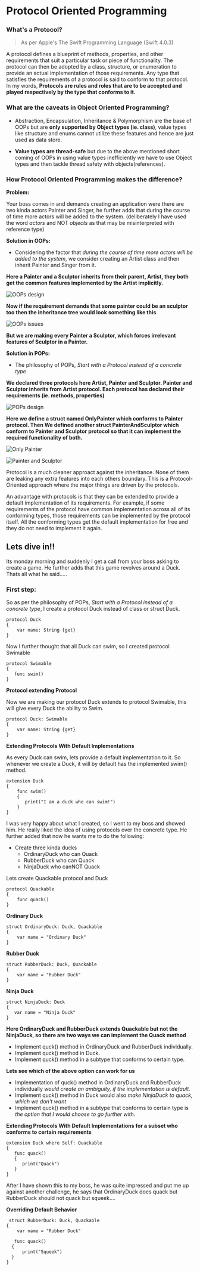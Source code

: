 # Protocol Oriented Programming


### What's a Protocol?
> As per Apple's The Swift Programming Language (Swift 4.0.3)

A protocol defines a blueprint of methods, properties, and other requirements that suit a particular task or piece of functionality. The protocol can then be adopted by a class, structure, or enumeration to provide an actual implementation of those requirements. Any type that satisfies the requirements of a protocol is said to conform to that protocol.
  In my words, **Protocols are rules and roles that are to be accepted and played respectively by the type that conforms to it.**


### What are the caveats in Object Oriented Programming?
- Abstraction, Encapsulation, Inheritance & Polymorphism are the base of OOPs but are **only supported by Object types (ie. class)**, value types like structure and enums cannot utilize these features and hence are just used as data store.

- **Value types are thread-safe** but due to the above mentioned short coming of OOPs in using value types inefficiently we have to use Object types and then tackle thread safety with objects(references).


### How Protocol Oriented Programming makes the difference?
**Problem:**

Your boss comes in and demands creating an application were there are two kinda actors Painter and Singer, he further adds that during the course of time more actors will be added to the system. (deliberately I have used the word *actors* and NOT *objects* as that may be misinterpreted with reference type)

**Solution in OOPs:**

- Considering the factor that *during the course of time more actors will be added to the system*, we consider creating an Artist class and then inherit Painter and Singer from it.

**Here a Painter and a Sculptor inherits from their parent, Artist, they both get the common features implemented by the Artist implicitly.**

![OOPs design](https://github.com/CodeblazeTechnologies/guidelines/blob/master/Swift/support_images/pop_solution.png)



**Now if the requirement demands that some painter could be an sculptor too then the inheritance tree would look something like this**

![OOPs issues](https://github.com/CodeblazeTechnologies/guidelines/blob/master/Swift/support_images/issue_in_oops.png)

**But we are making every Painter a Sculptor, which forces irrelevant features of Sculptor in a Painter.**




**Solution in POPs:**

- The philosophy of POPs, *Start with a Protocol instead of a concrete type*

**We declared three protocols here Artist, Painter and Sculptor. Painter and Sculptor inherits from Artist protocol. Each protocol has declared their requirements (ie. methods, properties)**

![POPs design](https://github.com/CodeblazeTechnologies/guidelines/blob/master/Swift/support_images/pop_solution.png)


**Here we define a struct named OnlyPainter which conforms to Painter protocol. Then We defined another struct PainterAndSculptor which conform to Painter and Sculptor protocol so that it can implement the required functionality of both.**

![Only Painter](https://github.com/CodeblazeTechnologies/guidelines/blob/master/Swift/support_images/OnlyPainter.png)

![Painter and Sculptor](https://github.com/CodeblazeTechnologies/guidelines/blob/master/Swift/support_images/PainterAndSculptor.png)


Protocol is a much cleaner approact against the inheritance. None of them are leaking any extra features into each others boundary. This is a Protocol-Oriented approach where the major things are driven by the protocols.

An advantage with protocols is that they can be extended to provide a default implementation of its requirements. For example, if some requirements of the protocol have common implementation across all of its conforming types, those requirements can be implemented by the protocol itself. All the conforming types get the default implementation for free and they do not need to implement it again.



## Lets dive in!!
 Its monday morning and suddenly I get a call from your boss asking to create a game. He further adds that this game revolves around a Duck. Thats all what he said.....
 
### First step:
 So as per the philosophy of POPs, *Start with a Protocol instead of a concrete type*, I create a protocol Duck instead of class or struct Duck.

    protocol Duck
    {
        var name: String {get}
    }

Now I further thought that all Duck can swim, so I created protocol Swimable


    protocol Swimable
    {
       func swim()
    }


**Protocol extending Protocol**

Now we are making our protocol Duck extends to protocol Swimable, this will give every Duck the ability to Swim.

    protocol Duck: Swimable
    {
        var name: String {get}
    }
    
    
**Extending Protocols With Default Implementations**

As every Duck can swim, lets provide a default implementation to it. So whenever we create a Duck, it will by default has the implemented swim() method.

    extension Duck
    {
        func swim()
        {
           print("I am a duck who can swim!")
        }
    }
    
I was very happy about what I created, so I went to my boss and showed him. He really liked the idea of using protocols over the concrete type. He further added that now he wants me to do the following:

 - Create three kinda ducks
   - OrdinaryDuck who can Quack
   - RubberDuck who can Quack
   - NinjaDuck who canNOT Quack
   
Lets create Quackable protocol and Duck
                
    protocol Quackable
    {
        func quack()
    }
   
**Ordinary Duck**

    struct OrdinaryDuck: Duck, Quackable
    {
        var name = "Ordinary Duck"
    }

**Rubber Duck**

    struct RubberDuck: Duck, Quackable
    {
        var name = "Rubber Duck"
    }

**Ninja Duck**

    struct NinjaDuck: Duck
    {
       var name = "Ninja Duck"
    }
    
 **Here OrdinaryDuck and RubberDuck extends Quackable but not the NinjaDuck, so there are two ways we can implement the Quack method**
  
  - Implement quck() method in OrdinaryDuck and RubberDuck individually.
  - Implement quck() method in Duck.
  - Implement quck() method in a subtype that conforms to certain type.
  
  **Lets see which of the above option can work for us**
  
  - Implementation of quck() method in OrdinaryDuck and RubberDuck individually *would create an ambiguity, if the implementation is default.*
  - Implement quck() method in Duck would also *make NinjaDuck to quack, which we don't want*
  - Implement quck() method in a subtype that conforms to certain type is *the option that I would choose to go further with.*
  
 **Extending Protocols With Default Implementations for a subset who conforms to certain requirements**
 
    extension Duck where Self: Quackable
    {
       func quack()
       {
          print("Quack")
       }
    }
 
 After I have shown this to my boss, he was quite impressed and put me up against another challenge, he says that OrdinaryDuck does quack but RubberDuck should not quack but squeek....
 
 
 **Overriding Default Behavior**
 
     struct RubberDuck: Duck, Quackable
    {
        var name = "Rubber Duck"
     
       func quack()
      {
          print("Squeek")
      }
    }

